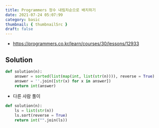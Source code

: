 ```yaml
---
title: Programmers 정수 내림차순으로 배치하기
date: 2021-07-24 05:07:99
category: basic
thumbnail: { thumbnailSrc }
draft: false
---
```


- https://programmers.co.kr/learn/courses/30/lessons/12933

## Solution

```py
def solution(n):
    answer = sorted(list(map(int, list(str(n)))), reverse = True)
    answer = ''.join([str(x) for x in answer])
    return int(answer)
```

- 다른 사람 풀이

```py
def solution(n):
    ls = list(str(n))
    ls.sort(reverse = True)
    return int("".join(ls))
```

